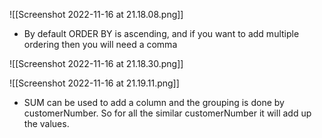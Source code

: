 ![[Screenshot 2022-11-16 at 21.18.08.png]]
- By default ORDER BY is ascending, and if you want to add multiple ordering then you will need a comma

![[Screenshot 2022-11-16 at 21.18.30.png]]


![[Screenshot 2022-11-16 at 21.19.11.png]]
- SUM can be used to add a column and the grouping is done by customerNumber. So for all the similar customerNumber it will add up the values.